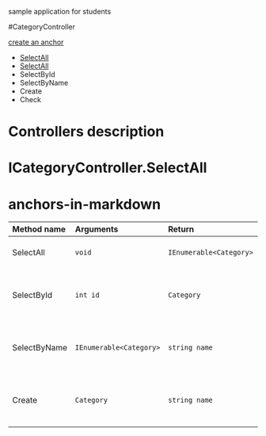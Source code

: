 sample application for students

#CategoryController

[create an anchor](#anchors-in-markdown)


* [SelectAll](#ICategoryController.SelectAll)
* [SelectAll](#SelectAll)
* SelectById
* SelectByName
* Create
* Check

 
# Controllers description
# ICategoryController.SelectAll

# anchors-in-markdown

|Method name| Arguments|Return|Description
| :-- | :-- | :-- | :-- |
| SelectAll  | ```void``` | ```IEnumerable<Category>```| Gets full category list. |
| SelectById  | ```int id```  | ```Category```  | Fetches single category by primary key. |
| SelectByName  | ```IEnumerable<Category>```  | ```string name```  | Fetches category list with target name. |
| Create  | ```Category```  | ```string name```  | Category a new instance of the category. |
